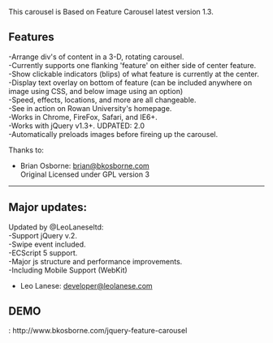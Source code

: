 This carousel is Based on Feature Carousel latest version 1.3.<br>

<h2>Features</h2>
-Arrange div's of content in a 3-D, rotating carousel.<br>
-Currently supports one flanking 'feature' on either side of center feature.<br>
-Show clickable indicators (blips) of what feature is currently at the center.<br>
-Display text overlay on bottom of feature (can be included anywhere on image using CSS, and below image using an option)<br>
-Speed, effects, locations, and more are all changeable.<br>
-See in action on Rowan University's homepage.<br>
-Works in Chrome, FireFox, Safari, and IE6+.<br>
-Works with jQuery v1.3+. UDPATED: 2.0<br>
-Automatically preloads images before fireing up the carousel.<br>

Thanks to:<br>
- Brian Osborne: brian@bkosborne.com<br>
Original Licensed under GPL version 3<br>

-----------------------------------------------------------------------------------------------

<h2>Major updates:</h2>

Updated by @LeoLaneseltd: <br>
-Support jQuery v.2. <br>
-Swipe event included. <br>
-ECScript 5 support. <br>
-Major js structure and performance improvements.<br>
-Including Mobile Support (WebKit)<br>

- Leo Lanese: developer@leolanese.com


<h2>DEMO</h2>:
http://www.bkosborne.com/jquery-feature-carousel
